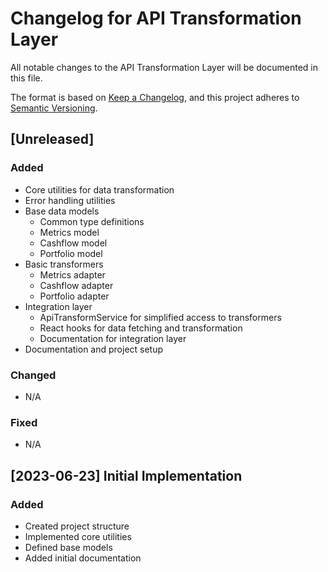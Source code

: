 # Changelog for API Transformation Layer

All notable changes to the API Transformation Layer will be documented in this file.

The format is based on [Keep a Changelog](https://keepachangelog.com/en/1.0.0/),
and this project adheres to [Semantic Versioning](https://semver.org/spec/v2.0.0.html).

## [Unreleased]

### Added
- Core utilities for data transformation
- Error handling utilities
- Base data models
  - Common type definitions
  - Metrics model
  - Cashflow model
  - Portfolio model
- Basic transformers
  - Metrics adapter
  - Cashflow adapter
  - Portfolio adapter
- Integration layer
  - ApiTransformService for simplified access to transformers
  - React hooks for data fetching and transformation
  - Documentation for integration layer
- Documentation and project setup

### Changed
- N/A

### Fixed
- N/A

## [2023-06-23] Initial Implementation

### Added
- Created project structure
- Implemented core utilities
- Defined base models
- Added initial documentation 